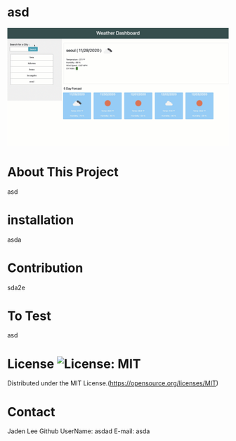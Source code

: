 # asd 
 ![asd](./asset/image/snapshot.gif?raw=true)
# About This Project
asd
# installation
asda
# Contribution
sda2e 
 # To Test 
asd
# License ![License: MIT](https://img.shields.io/badge/License-MIT-yellow.svg)
 Distributed under the MIT License.(https://opensource.org/licenses/MIT)
# Contact 
Jaden Lee 
Github UserName: asdad 
 E-mail: asda 
 